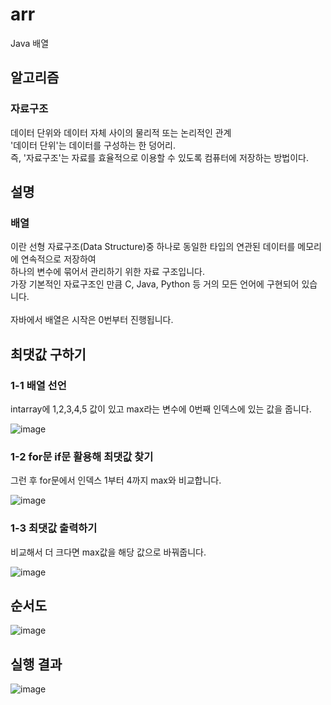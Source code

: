 # arr<br>
Java 배열<br>
## 알고리즘<br>
### 자료구조<br>
데이터 단위와 데이터 자체 사이의 물리적 또는 논리적인 관계<br>
'데이터 단위'는 데이터를 구성하는 한 덩어리.<br>
즉, '자료구조'는 자료를 효율적으로 이용할 수 있도록 컴퓨터에 저장하는 방법이다.<br>
## 설명<br>
### 배열
이란 선형 자료구조(Data Structure)중 하나로 동일한 타입의 연관된 데이터를 메모리에 연속적으로 저장하여<br>
하나의 변수에 묶어서 관리하기 위한 자료 구조입니다.<br>
가장 기본적인 자료구조인 만큼 C, Java, Python 등 거의 모든 언어에 구현되어 있습니다.<br><br>
자바에서 배열은 시작은 0번부터 진행됩니다.<br>
## 최댓값 구하기<br>
### 1-1 배열 선언<br>
intarray에 1,2,3,4,5 값이 있고 max라는 변수에 0번째 인덱스에 있는 값을 줍니다.<br>

![image](https://user-images.githubusercontent.com/126844692/224602564-369744d2-cbc2-42f0-a8ad-d4acc5aaa7a0.png)<br>
### 1-2 for문 if문 활용해 최댓값 찾기<br>
그런 후 for문에서 인덱스 1부터 4까지 max와 비교합니다.<br>

![image](https://user-images.githubusercontent.com/126844692/224602651-5edba391-0418-4aad-a773-f0c0fdbb5728.png)<br>
### 1-3 최댓값 출력하기<br>
비교해서 더 크다면 max값을 해당 값으로 바꿔줍니다.<br>

![image](https://user-images.githubusercontent.com/126844692/224602736-4ca60272-7fd9-4e20-97ed-6b9e8fe398e9.png)<br>
## 순서도<br>
![image](https://user-images.githubusercontent.com/126844692/224601423-d3339f72-1bab-48fd-8e0e-0a359b0e50c2.png)<br>
## 실행 결과<br>
![image](https://user-images.githubusercontent.com/126844692/224603613-589e15ef-5070-4119-8d92-1bd408137b9e.png)<br>

